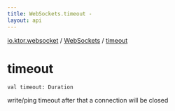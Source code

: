 ```yaml
---
title: WebSockets.timeout - 
layout: api
---
```


<div class='api-docs-breadcrumbs'><a href="../index.html">io.ktor.websocket</a> / <a href="index.html">WebSockets</a> / <a href="./timeout.html">timeout</a></div>

# timeout

<div class="signature"><code><span class="keyword">val </span><span class="identifier">timeout</span><span class="symbol">: </span><span class="identifier">Duration</span></code></div>

write/ping timeout after that a connection will be closed

